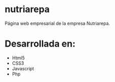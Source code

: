 # nutriarepa
Página web empresarial de la empresa Nutriarepa.

# Desarrollada en:
 - Html5
 - CSS3
 - Javascript
 - Php


